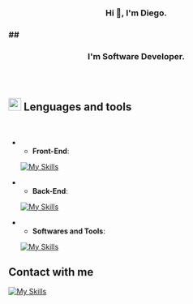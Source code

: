 <h3 align=center>Hi 👋, I'm Diego.<h3/>
## <h3 align=center>I'm Software Developer.<h3/>
<br>

## <img src="https://media2.giphy.com/media/QssGEmpkyEOhBCb7e1/giphy.gif?cid=ecf05e47a0n3gi1bfqntqmob8g9aid1oyj2wr3ds3mg700bl&rid=giphy.gif" width ="25"><b> Lenguages and tools</b>
<br>

- - **Front-End**:

   [![My Skills](https://skillicons.dev/icons?i=html,css,bootstrap&theme=light)](https://skillicons.dev)

- - **Back-End**:
    
   [![My Skills](https://skillicons.dev/icons?i=javascript,java,nodejs&theme=light)](https://skillicons.dev)
- - **Softwares and Tools**:
  
   [![My Skills](https://skillicons.dev/icons?i=git,github,vscode&theme=light)](https://skillicons.dev)
  

## Contact with me

   [![My Skills](https://skillicons.dev/icons?i=twitter&theme=light)](https://x.com/diiego192)



